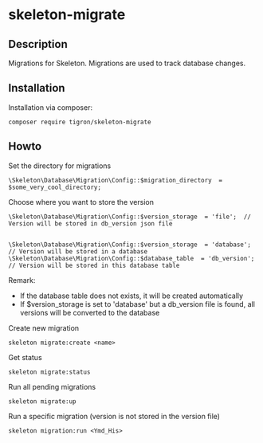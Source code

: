 # skeleton-migrate

## Description

Migrations for Skeleton. Migrations are used to track database changes.

## Installation

Installation via composer:

    composer require tigron/skeleton-migrate

## Howto

Set the directory for migrations

    \Skeleton\Database\Migration\Config::$migration_directory  = $some_very_cool_directory;

Choose where you want to store the version

    \Skeleton\Database\Migration\Config::$version_storage  = 'file';  // Version will be stored in db_version json file


    \Skeleton\Database\Migration\Config::$version_storage  = 'database';  // Version will be stored in a database
    \Skeleton\Database\Migration\Config::$database_table  = 'db_version'; // Version will be stored in this database table

Remark:

   - If the database table does not exists, it will be created automatically
   - If $version_storage is set to 'database' but a db_version file is found, all versions will be converted to the database


Create new migration
```
skeleton migrate:create <name>
```
Get status
```
skeleton migrate:status
```
Run all pending migrations
```
skeleton migrate:up
```
Run a specific migration (version is not stored in the version file)
```
skeleton migration:run <Ymd_His>
```
